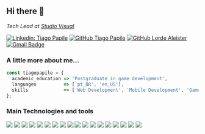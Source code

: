 <h2>Hi there 👋</h2>

<p><em>Tech Lead at <a href="https://studiovisual.com.br" target="_blank">Studio Visual</a></em></p>

[![Linkedin: Tiago Papile](https://img.shields.io/badge/-Tiago%20Papile-blue?style=flat-square&logo=Linkedin&logoColor=white&link=https://www.linkedin.com/in/tiagopapile/)](https://www.linkedin.com/in/tiagopapile/)
[![GitHub Tiago Papile](https://img.shields.io/github/followers/tiagopapile?label=Tiago%20Papile&style=social)](https://github.com/tiagopapile)
[![GitHub Lorde Aleister](https://img.shields.io/github/followers/tiagopapile?label=Lorde%20Aleister&style=social)](https://github.com/lordealeister)
[![Gmail Badge](https://img.shields.io/badge/-tiagopapile@gmail.com-c14438?style=flat-square&logo=Gmail&logoColor=white&link=mailto:tiagopapile@gmail.com)](mailto:tiagopapile@gmail.com)

<h3>A little more about me...</h3>

```javascript
const tiagopapile = {
  academic_education => 'Postgraduate in game development',
  languages          => ['pt_BR', 'en_US'],
  skills             => ['Web Development', 'Mobile Development', 'Game Development'],
};
```

<h3>Main Technologies and tools</h3>

![](https://img.shields.io/badge/OS-Windows-informational?style=flat&logo=windows&logoColor=white&color=6aa6f8)
![](https://img.shields.io/badge/OS-Ubuntu-informational?style=flat&logo=ubuntu&logoColor=white&color=6aa6f8)
![](https://img.shields.io/badge/Editor-VS_Code_Insiders-informational?style=flat&logo=visual-studio-code&logoColor=white&color=6aa6f8)
![](https://img.shields.io/badge/Code-PHP-informational?style=flat&logo=php&logoColor=white&color=6aa6f8)
![](https://img.shields.io/badge/Code-JavaScript-informational?style=flat&logo=javascript&logoColor=white&color=6aa6f8)
![](https://img.shields.io/badge/Code-TypeScript-informational?style=flat&logo=typescript&logoColor=white&color=6aa6f8)
![](https://img.shields.io/badge/Code-C%23-informational?style=flat&logo=c-sharp&logoColor=white&color=6aa6f8)
![](https://img.shields.io/badge/Code-Python-informational?style=flat&logo=python&logoColor=white&color=6aa6f8)
![](https://img.shields.io/badge/Code-WordPress-informational?style=flat&logo=wordpress&logoColor=white&color=6aa6f8)
![](https://img.shields.io/badge/Code-Roots_Sage-informational?style=flat&logo=roots-sage&logoColor=white&color=6aa6f8)
![](https://img.shields.io/badge/Code-HTML-informational?style=flat&logo=html5&logoColor=white&color=6aa6f8)
![](https://img.shields.io/badge/Code-CSS-informational?style=flat&logo=css3&logoColor=white&color=6aa6f8)
![](https://img.shields.io/badge/Shell-ZSH-informational?style=flat&logo=gnu-bash&logoColor=white&color=6aa6f8)
![](https://img.shields.io/badge/Tools-Unity-informational?style=flat&logo=unity&logoColor=white&color=6aa6f8)
![](https://img.shields.io/badge/Tools-Docker-informational?style=flat&logo=docker&logoColor=white&color=6aa6f8)
![](https://img.shields.io/badge/Tools-Firefox_Developer_Edition-informational?style=flat&logo=firefox&logoColor=white&color=6aa6f8)
![](https://img.shields.io/badge/Tools-Discord-informational?style=flat&logo=discord&logoColor=white&color=6aa6f8)
![](https://img.shields.io/badge/Tools-Youtube_Music-informational?style=flat&logo=youtube-music&logoColor=white&color=6aa6f8)

